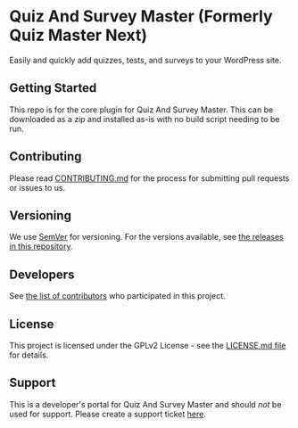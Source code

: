 # Quiz And Survey Master (Formerly Quiz Master Next)

Easily and quickly add quizzes, tests, and surveys to your WordPress site.

## Getting Started

This repo is for the core plugin for Quiz And Survey Master. This can be downloaded as a zip and installed as-is with no build script needing to be run.

## Contributing
Please read [CONTRIBUTING.md](https://github.com/QuizandSurveyMaster/quiz_master_next/blob/master/CONTRIBUTING.md) for the process for submitting pull requests or issues to us.

## Versioning
We use [SemVer](http://semver.org/) for versioning. For the versions available, see [the releases in this repository](https://github.com/QuizandSurveyMaster/quiz_master_next/releases).

## Developers
See [the list of contributors](https://github.com/QuizandSurveyMaster/quiz_master_next/graphs/contributors) who participated in this project.

## License
This project is licensed under the GPLv2 License - see the [LICENSE.md file](https://github.com/QuizandSurveyMaster/quiz_master_next/blob/master/LICENSE.md) for details.

## Support ##
This is a developer's portal for Quiz And Survey Master and should _not_ be used for support. Please create a support ticket [here](https://quizandsurveymaster.com/contact-support/).
